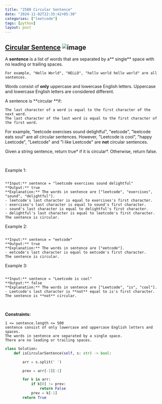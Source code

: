 ```yaml
---
title: "2580 Circular Sentence"
date: "2024-11-02T22:35:42+05:30"
categories: ["leetcode"]
tags: [python]
layout: post
---
```


## [Circular Sentence](https://leetcode.com/problems/circular-sentence) ![image](https://img.shields.io/badge/Difficulty-Easy-brightgreen)

A **sentence** is a list of words that are separated by a** single** space with no leading or trailing spaces.

	For example, "Hello World", "HELLO", "hello world hello world" are all sentences.

Words consist of **only** uppercase and lowercase English letters. Uppercase and lowercase English letters are considered different.

A sentence is **circular **if:

	The last character of a word is equal to the first character of the next word.
	The last character of the last word is equal to the first character of the first word.

For example, "leetcode exercises sound delightful", "eetcode", "leetcode eats soul" are all circular sentences. However, "Leetcode is cool", "happy Leetcode", "Leetcode" and "I like Leetcode" are **not** circular sentences.

Given a string sentence, return true* if it is circular*. Otherwise, return false.

 

Example 1:

```

**Input:** sentence = "leetcode exercises sound delightful"
**Output:** true
**Explanation:** The words in sentence are ["leetcode", "exercises", "sound", "delightful"].
- leetcode's last character is equal to exercises's first character.
- exercises's last character is equal to sound's first character.
- sound's last character is equal to delightful's first character.
- delightful's last character is equal to leetcode's first character.
The sentence is circular.
```

Example 2:

```

**Input:** sentence = "eetcode"
**Output:** true
**Explanation:** The words in sentence are ["eetcode"].
- eetcode's last character is equal to eetcode's first character.
The sentence is circular.
```

Example 3:

```

**Input:** sentence = "Leetcode is cool"
**Output:** false
**Explanation:** The words in sentence are ["Leetcode", "is", "cool"].
- Leetcode's last character is **not** equal to is's first character.
The sentence is **not** circular.
```

 

**Constraints:**

	1 <= sentence.length <= 500
	sentence consist of only lowercase and uppercase English letters and spaces.
	The words in sentence are separated by a single space.
	There are no leading or trailing spaces.

```python
class Solution:
    def isCircularSentence(self, s: str) -> bool:

        arr = s.split(' ')

        prev = arr[-1][-1]

        for k in arr:
            if k[0] != prev:
                return False
            prev = k[-1]
        return True


        
```